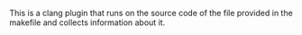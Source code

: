 This is a clang plugin that runs on the source code of the file provided in the makefile and collects information about it.